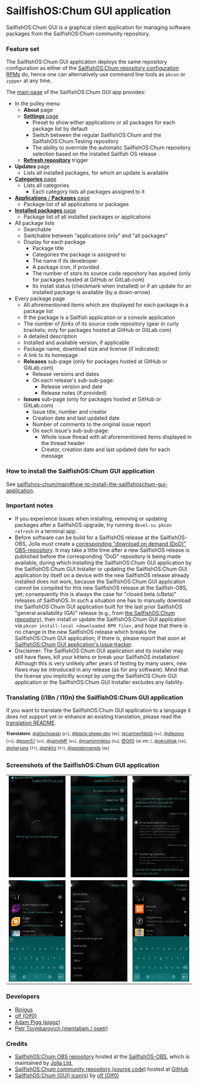 # SailfishOS:Chum GUI application
SailfishOS:Chum GUI is a graphical client application for managing software packages from the SailfishOS:Chum community repository.

### Feature set
The SailfishOS:Chum GUI application deploys the same repository configuration as either of the [SailfishOS:Chum repository configuration RPMs](https://github.com/sailfishos-chum/sailfishos-chum-repo-config#readme) do, hence one can alternatively use command line tools as `pkcon` or `zypper` at any time.

The [main page](https://github.com/sailfishos-chum/sailfishos-chum-gui/raw/main/.screenshots/sailfishos-chum-gui_main-page.png) of the SailfishOS:Chum GUI app provides:
- In the pulley menu
  - **About** page
  - [**Settings** page](https://github.com/sailfishos-chum/sailfishos-chum-gui/raw/main/.screenshots/sailfishos-chum-gui_settings.png)
    - Preset to show either applications or all packages for each package list by default
    - Switch between the regular SailfishOS:Chum and the SailfishOS:Chum:Testing repository
    - The ability to overrride the automatic SailfishOS:Chum repository selection based on the installed Sailfish&nbsp;OS release
  - [**Refresh repository**](https://github.com/sailfishos-chum/sailfishos-chum-gui/raw/main/.screenshots/sailfishos-chum-gui_retrieving-refreshed.png) trigger
- **Updates** page
  - Lists all installed packages, for which an update is available
- [**Categories** page](https://github.com/sailfishos-chum/sailfishos-chum-gui/raw/main/.screenshots/sailfishos-chum-gui_categories.png)
  - Lists all categories
    - Each category lists all packages assigned to it
- [**Applications** / **Packages** page](https://github.com/sailfishos-chum/sailfishos-chum-gui/raw/main/.screenshots/sailfishos-chum-gui_applications.png)
  - Package list of all applications or packages
- [**Installed packages** page](https://github.com/sailfishos-chum/sailfishos-chum-gui/raw/main/.screenshots/sailfishos-chum-gui_installed-packages.png)
  - Package list of all installed packages or applications
- All package lists
  - Searchable
  - Switchable between "applications only" and "all packages"
  - Display for each package
    - Package title
    - Categories the package is assigned to
    - The name if its develeoper
    - A package icon, if provided
    - The number of *stars* its source code repository has aquired (only for packages hosted at GitHub or GitLab.com)
    - Its install status (checkmark when installed) or if an update for an installed package is available (by a down-arrow)
- Every package page
  - All aforementioned items which are displayed for each package in a package list
  - If the package is a Sailfish application or a console application
  - The number of *forks* of its source code repository (gear in curly brackets; only for packages hosted at GitHub or GitLab.com)
  - A detailed description
  - Installed and available version, if applicable
  - Package name, download size and license (if indicated)
  - A link to its homepage
  - **Releases** sub-page (only for packages hosted at GitHub or GitLab.com)
    - Release versions and dates
    - On each release's sub-sub-page:
      - Release version and date
      - Release notes (if provided)
  - **Issues** sub-page (only for packages hosted at GitHub or GitLab.com)
    - Issue title, number and creator
    - Creation date and last updated date
    - Number of comments to the original issue report
    - On each issue's sub-sub-page:
      - Whole issue thread with all aforementioned items displayed in the thread header
      - Creator, creation date and last updated date for each message

### How to install the SailfishOS:Chum GUI application
See [sailfishos-chum/main#how-to-install-the-sailfishoschum-gui-application](https://github.com/sailfishos-chum/main#how-to-install-the-sailfishoschum-gui-application).

### Important notes
* If you experience issues when installing, removing or updating packages after a SailfishOS upgrade, try running `devel-su pkcon refresh` in a terminal app.
* Before software can be build for a SailfishOS release at the SailfishOS-OBS, Jolla must create a [corresponding "download on demand (DoD)" OBS-repository](https://build.merproject.org/project/subprojects/sailfishos).  It may take a little time after a new SailfishOS release is published before the corresponding "DoD" repository is being made available, during which installing the SailfishOS:Chum GUI application by the SailfishOS:Chum GUI Installer or updating the SailfishOS:Chum GUI application by itself on a device with the new SailfishOS release already installed does not work, because the SailfishOS:Chum GUI application cannot be compiled for this new SailfishOS release at the Sailfish-OBS, yet; consequently this is always the case for "closed beta (cBeta)" releases of SailfishOS.  In such a situation one has to manually download the SailfishOS:Chum GUI application built for the last prior SailfishOS "general availability (GA)" release (e.g., from [the SailfishOS:Chum repository](https://build.merproject.org/project/show/sailfishos:chum/sailfishos-chum-gui)), then install or update the SailfishOS:Chum GUI application via `pkcon install-local <downloaded RPM file>`, and hope that there is no change in the new SailfishOS release which breaks the SailfishOS:Chum GUI application; if there is, please report that soon at [SailfishOS:Chum GUI application's issue tracker](https://github.com/sailfishos-chum/sailfishos-chum-gui/issues).
* Disclaimer: The SailfishOS:Chum GUI application and its installer may still have flaws, kill your kittens or break your SailfishOS installation!  Although this is very unlikely after years of testing by many users, new flaws may be introduced in any release (as for any software).  Mind that the license you implicitly accept by using the SailfishOS:Chum GUI application or the SailfishOS:Chum GUI Installer excludes any liability.

### Translating (i18n / l10n) the SailfishOS:Chum GUI application
If you want to translate the SailfishOS:Chum GUI application to a language it does not support yet or enhance an existing translation, please read the [translation README](https://github.com/sailfishos-chum/sailfishos-chum-gui/tree/main/translations#readme).

<sup>**Translators**: [@atlochowski](https://github.com/atlochowski) (`pl`), [@black-sheep-dev](https://github.com/black-sheep-dev) (`de`), [@carmenfdezb](https://github.com/carmenfdezb) (`es`), [@dikonov](https://github.com/dikonov) (`ru`), [@eson57](https://github.com/eson57) (`sv`), [@jaimeMF](https://github.com/jaimeMF) (`es`), [@martonmiklos](https://github.com/martonmiklos) (`hu`), [@Olf0](https://github.com/Olf0) (`de` etc.), [@okruhliak](https://github.com/okruhliak) (`sk`), [@pherjung](https://github.com/pherjung) (`fr`), [@phklrz](https://github.com/phklrz) (`fr`), [@spodermenpls](https://github.com/spodermenpls) (`de`)</sup>

### Screenshots of the SailfishOS:Chum GUI application
|     |     |     |
| --- | --- | --- |
| ![RetrievingRepoRefreshed](https://github.com/sailfishos-chum/sailfishos-chum-gui/raw/main/.screenshots/sailfishos-chum-gui_retrieving-refreshed.png) | ![MainPage](https://github.com/sailfishos-chum/sailfishos-chum-gui/raw/main/.screenshots/sailfishos-chum-gui_main-page.png) | ![Settings](https://github.com/sailfishos-chum/sailfishos-chum-gui/raw/main/.screenshots/sailfishos-chum-gui_settings.png) |
| ![Applications](https://github.com/sailfishos-chum/sailfishos-chum-gui/raw/main/.screenshots/sailfishos-chum-gui_applications.png) | ![Categories](https://github.com/sailfishos-chum/sailfishos-chum-gui/raw/main/.screenshots/sailfishos-chum-gui_categories.png) | ![InstalledPackages](https://github.com/sailfishos-chum/sailfishos-chum-gui/raw/main/.screenshots/sailfishos-chum-gui_installed-packages.png) |

### Developers
- [Rinigus](https://github.com/rinigus)
- [olf (Olf0)](https://github.com/Olf0)
- [Adam Pigg (piggz)](https://github.com/piggz)
- [Petr Tsymbarovich (mentaljam / osetr)](https://github.com/mentaljam)

### Credits
- [SailfishOS:Chum OBS repository](https://build.merproject.org/project/show/sailfishos:chum) hosted at the [SailfishOS-OBS](https://build.merproject.org/), which is maintained by [Jolla Ltd.](https://jolla.com/)
- [SailfishOS:Chum community repository (source code)](https://github.com/orgs/sailfishos-chum/repositories?type=all) hosted at [GitHub](https://github.com/about)
- [SailfishOS:Chum (GUI) icon(s)](https://github.com/sailfishos-chum/sailfishos-chum-gui-installer/tree/main/.icons#readme) by [olf (Olf0)](https://github.com/Olf0)
